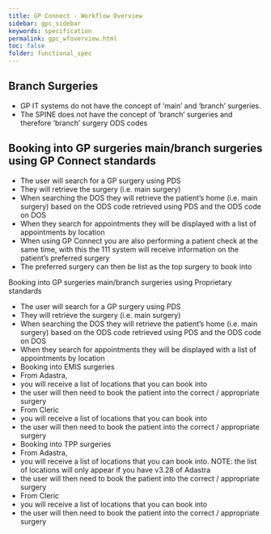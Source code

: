 ```yaml
---
title: GP Connect - Workflow Overview
sidebar: gpc_sidebar
keywords: specification
permalink: gpc_wfoverview.html
toc: false
folder: functional_spec
---
```


## Branch Surgeries

*	GP IT systems do not have the concept of ‘main’ and ‘branch’ surgeries.  
*	The SPINE does not have the concept of ‘branch’ surgeries and therefore ‘branch’ surgery ODS codes

## Booking into GP surgeries main/branch surgeries using GP Connect standards

* The user will search for a GP surgery using PDS
*	They will retrieve the surgery (i.e. main surgery) 
*	When searching the DOS they will retrieve the patient’s home (i.e. main surgery) based on the ODS code retrieved using PDS and the ODS code on DOS
*	When they search for appointments they will be displayed with a list of appointments by location
*	When using GP Connect you are also performing a patient check at the same time, with this the 111 system will receive information on the patient’s preferred surgery 
*	The preferred surgery can then be list as the top surgery to book into 

Booking into GP surgeries main/branch surgeries using Proprietary standards 
*	The user will search for a GP surgery using PDS
*	They will retrieve the surgery (i.e. main surgery) 
*	When searching the DOS they will retrieve the patient’s home (i.e. main surgery) based on the ODS code retrieved using PDS and the ODS code on DOS
*	When they search for appointments they will be displayed with a list of appointments by location
*	Booking into EMIS surgeries
 *	From Adastra, 
  *	you will receive a list of locations that you can book into
  *	the user will then need to book the patient into the correct / appropriate surgery 
 *	From Cleric
  * you will receive a list of locations that you can book into
 * the user will then need to book the patient into the correct / appropriate surgery
*	Booking into TPP surgeries
 * From Adastra, 
 * you will receive a list of locations that you can book into.  NOTE: the list of locations will only appear if you have v3.28 of Adastra
 *	the user will then need to book the patient into the correct / appropriate surgery 
 *	From Cleric
 *	you will receive a list of locations that you can book into
 *	the user will then need to book the patient into the correct / appropriate surgery

